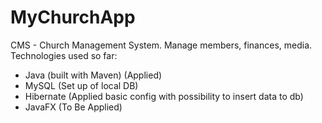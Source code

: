 # MyChurchApp
CMS - Church Management System. Manage members, finances, media. 
Technologies used so far:
  - Java (built with Maven) (Applied)
  - MySQL (Set up of local DB)
  - Hibernate (Applied basic config with possibility to insert data to db)
  - JavaFX (To Be Applied)
